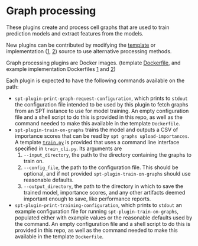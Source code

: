 # Graph processing

These plugins create and process cell graphs that are used to train prediction models and extract features from the models.

New plugins can be contributed by modifying the [template](template/) or implementation ([1](cg-gnn/), [2](graph-transformer/)) source to use alternative processing methods.

Graph processing plugins are Docker images. (template [Dockerfile](template/Dockerfile), and example implementation Dockerfiles [1](https://github.com/nadeemlab/SPT/blob/main/build/plugins/graph_processing/cg-gnn.dockerfile) and [2](https://github.com/nadeemlab/SPT/blob/main/build/plugins/graph_processing/graph-transformer.dockerfile))

Each plugin is expected to have the following commands available on the path:
* `spt-plugin-print-graph-request-configuration`, which prints to `stdout` the configuration file intended to be used by this plugin to fetch graphs from an SPT instance to use for model training. An empty configuration file and a shell script to do this is provided in this repo, as well as the command needed to make this available in the template `Dockerfile`.
* `spt-plugin-train-on-graphs` trains the model and outputs a CSV of importance scores that can be read by `spt graphs upload-importances`. A template [`train.py`](template/train.py) is provided that uses a command line interface specified in `train_cli.py`. Its arguments are
    1. `--input_directory`, the path to the directory containing the graphs to train on.
    2. `--config_file`, the path to the configuration file. This should be optional, and if not provided `spt-plugin-train-on-graphs` should use reasonable defaults.
    3. `--output_directory`, the path to the directory in which to save the trained model, importance scores, and any other artifacts deemed important enough to save, like performance reports.
* `spt-plugin-print-training-configuration`, which prints to `stdout` an example configuration file for running `spt-plugin-train-on-graphs`, populated either with example values or the reasonable defaults used by the command. An empty configuration file and a shell script to do this is provided in this repo, as well as the command needed to make this available in the template `Dockerfile`.
